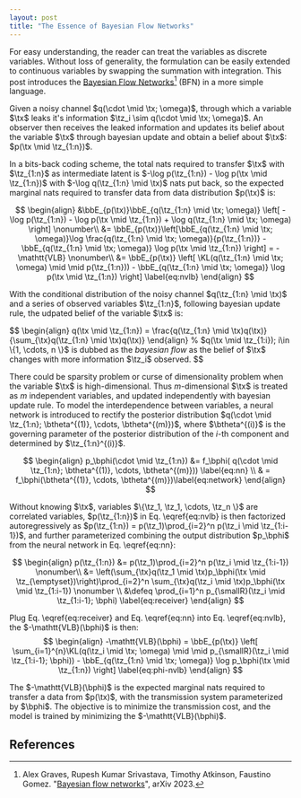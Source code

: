 ```yaml
---
layout: post
title: "The Essence of Bayesian Flow Networks"
---
```


For easy understanding, the reader can treat the variables as discrete variables. Without loss of generality, the formulation can be easily extended to continuous variables by swapping the summation with integration.
This post introduces the [Bayesian Flow Networks](http://arxiv.org/abs/2308.07037)[^graves2023bayesian] (BFN) in a more simple language.

Given a noisy channel $q(\cdot \mid \tx; \omega)$, through which a variable $\tx$ leaks it's information $\tz_i \sim q(\cdot \mid \tx; \omega)$. 
An observer then receives the leaked information and updates its belief about the variable $\tx$ through bayesian update and obtain a belief about $\tx$: $p(\tx \mid \tz_{1:n})$. 

In a bits-back coding scheme, the total nats required to transfer $\tx$ with $\tz_{1:n}$ as intermediate latent is $-\log p(\tz_{1:n}) - \log p(\tx \mid \tz_{1:n})$ with $-\log q(\tz_{1:n} \mid \tx)$ nats put back, so the expected marginal nats required to transfer data from data distribution $p(\tx)$ is:

$$
\begin{align}
   &\bbE_{p(\tx)}\bbE_{q(\tz_{1:n} \mid \tx; \omega)} \left[ -\log p(\tz_{1:n}) - \log p(\tx \mid \tz_{1:n}) + \log q(\tz_{1:n} \mid \tx; \omega) \right] \nonumber\\
   &= \bbE_{p(\tx)}\left[\bbE_{q(\tz_{1:n} \mid \tx; \omega)}\log \frac{q(\tz_{1:n} \mid \tx; \omega)}{p(\tz_{1:n})} - \bbE_{q(\tz_{1:n} \mid \tx; \omega)} \log p(\tx \mid \tz_{1:n}) \right] = -\mathtt{VLB} \nonumber\\
   &= \bbE_{p(\tx)} \left[ \KL(q(\tz_{1:n} \mid \tx; \omega) \mid \mid p(\tz_{1:n})) - \bbE_{q(\tz_{1:n} \mid \tx; \omega)} \log p(\tx \mid \tz_{1:n}) \right] \label{eq:nvlb} 
\end{align}
$$

With the conditional distribution of the noisy channel $q(\tz_{1:n} \mid \tx)$ and a series of observed variables $\tz_{1:n}$, following bayesian update rule, the udpated belief of the variable $\tx$ is:

$$
\begin{align}
    q(\tx \mid \tz_{1:n}) = \frac{q(\tz_{1:n} \mid \tx)q(\tx)}{\sum_{\tx}q(\tz_{1:n} \mid \tx)q(\tx)}
\end{align}
% $q(\tx \mid \tz_{1:i}); i\in \{1, \cdots, n \}$ is dubbed as the *bayesian flow* as the belief of $\tx$ changes with more information $\tz_i$ observed.
$$

There could be sparsity problem or curse of dimensionality problem when the variable $\tx$ is high-dimensional. 
Thus $m$-dimensional $\tx$ is treated as $m$ independent variables, and updated independently with bayesian update rule. 
To model the interdependence between variables, a neural network is introduced to rectify the posterior distribution $q(\cdot \mid \tz_{1:n}; \btheta^{(1)}, \cdots, \btheta^{(m)})$, where $\btheta^{(i)}$ is the governing parameter of the posterior distribution of the $i$-th component and determined by $\tz_{1:n}^{(i)}$.

$$
\begin{align}
   p_\bphi(\cdot \mid \tz_{1:n}) &= f_\bphi( q(\cdot \mid \tz_{1:n}; \btheta^{(1)}, \cdots, \btheta^{(m)})) \label{eq:nn} \\ 
   & = f_\bphi(\btheta^{(1)}, \cdots, \btheta^{(m)})\label{eq:network}
\end{align}
$$

Without knowing $\tx$, variables $\{\tz_1, \tz_1, \cdots, \tz_n \}$ are correlated variables, $p(\tz_{1:n})$ in Eq. \eqref{eq:nvlb} is then factorized autoregressively as $p(\tz_{1:n}) = p(\tz_1)\prod_{i=2}^n p(\tz_i \mid \tz_{1:i-1})$, and further parameterized combining the output distribution $p_\bphi$ from the neural network in Eq. \eqref{eq:nn}:

$$
\begin{align}
    p(\tz_{1:n}) &= p(\tz_1)\prod_{i=2}^n p(\tz_i \mid \tz_{1:i-1}) \nonumber\\
    &= \left(\sum_{\tx}q(\tz_1 \mid \tx)p_\bphi(\tx \mid \tz_{\emptyset})\right)\prod_{i=2}^n \sum_{\tx}q(\tz_i \mid \tx)p_\bphi(\tx \mid \tz_{1:i-1}) \nonumber \\
    &\defeq \prod_{i=1}^n p_{\smallR}(\tz_i \mid \tz_{1:i-1}; \bphi) \label{eq:receiver}
\end{align}
$$

Plug Eq. \eqref{eq:receiver} and Eq. \eqref{eq:nn} into Eq. \eqref{eq:nvlb}, the $-\mathtt{VLB}(\bphi)$ is then:
$$
\begin{align}
   -\mathtt{VLB}(\bphi) = \bbE_{p(\tx)} \left[ \sum_{i=1}^{n}\KL(q(\tz_i \mid \tx; \omega) \mid \mid p_{\smallR}(\tz_i \mid \tz_{1:i-1}; \bphi)) - \bbE_{q(\tz_{1:n} \mid \tx; \omega)} \log p_\bphi(\tx \mid \tz_{1:n}) \right] \label{eq:phi-nvlb}
\end{align}
$$

The $-\mathtt{VLB}(\bphi)$ is the expected marginal nats required to transfer a data from $p(\tx)$, with the transmission system parameterized by $\bphi$. 
The objective is to minimize the transmission cost, and the model is trained by minimizing the $-\mathtt{VLB}(\bphi)$.




References
----

[^graves2023bayesian]: Alex Graves, Rupesh Kumar Srivastava, Timothy Atkinson, Faustino Gomez. "[Bayesian flow networks](http://arxiv.org/abs/2308.07037)", arXiv 2023.
